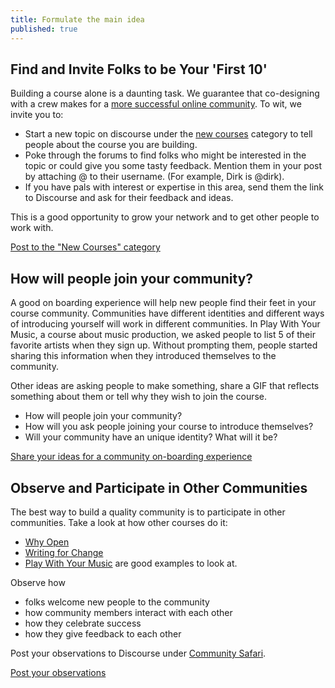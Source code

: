 ```yaml
---
title: Formulate the main idea
published: true
---
```


## Find and Invite Folks to be Your 'First 10'

Building a course alone is a daunting task. We guarantee that co-designing with a crew makes for a [more successful online community](http://jolt.merlot.org/vol9no2/ahn_0613.htm). To wit, we invite you to:

- Start a new topic on discourse under the [new courses](http://community.p2pu.org/c/new-courses) category to tell people about the course you are building.
- Poke through the forums to find folks who might be interested in the topic or could give you some tasty feedback. Mention them in your post by attaching @ to their username. (For example, Dirk is @dirk).
- If you have pals with interest or expertise in this area, send them the link to Discourse and ask for their feedback and ideas.

This is a good opportunity to grow your network and to get other people to work with.

<a class="btn btn-primary" href="http://community.p2pu.org/c/new-courses"><i class="fa fa-comments"></i> Post to the "New Courses" category</a>

## How will people join your community?

A good on boarding experience will help new people find their feet in your course community. Communities have different identities and different ways of introducing yourself will work in different communities. In Play With Your Music, a course about music production, we asked people to list 5 of their favorite artists when they sign up. Without prompting them, people started sharing this information when they introduced themselves to the community.

Other ideas are asking people to make something, share a GIF that reflects something about them or tell why they wish to join the course.

 - How will people join your community?
 - How will you ask people joining your course to introduce themselves?
 - Will your community have an unique identity? What will it be?

<a class="btn btn-primary" href="http://community.p2pu.org/t/how-will-people-join-your-community/1550"><i class="fa fa-comments"></i> Share your ideas for a community on-boarding experience</a>

## Observe and Participate in Other Communities

The best way to build a quality community is to participate in other communities. Take a look at how other courses do it: 

- [Why Open](https://p2pu.org/en/courses/2314/why-open/)
- [Writing for Change](http://writing4change.p2pu.org) 
- [Play With Your Music](http://playwithyourmusic.org) are good examples to look at.

Observe how

- folks welcome new people to the community
- how community members interact with each other
- how they celebrate success
- how they give feedback to each other

Post your observations to Discourse under [Community Safari](http://community.p2pu.org/t/course-in-a-box-community-safari/1153).

<a class="btn btn-primary" href="http://community.p2pu.org/t/course-in-a-box-community-safari/1153"><i class="fa fa-comments"></i> Post your observations</a>
